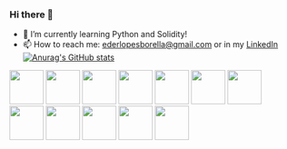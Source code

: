 ### Hi there 👋

- 🌱 I’m currently learning Python and Solidity!
- 📫 How to reach me: ederlopesborella@gmail.com or in my <a href="https://www.linkedin.com/in/eder-borella">LinkedIn</a>
[![Anurag's GitHub stats](https://github-readme-stats.vercel.app/api?username=EderBorella)](https://github.com/anuraghazra/github-readme-stats)

<img src="https://user-images.githubusercontent.com/94374354/202450147-cfd51e19-6d1b-49df-b834-890d17945197.png" width="60" height="60" />
<img src="https://user-images.githubusercontent.com/94374354/202450261-41f7c6c3-01e5-477a-9bec-5fadcf2508a7.png" width="60" height="60" />
<img src="https://user-images.githubusercontent.com/94374354/202450364-1cba09ea-7dd3-41f6-adc1-02384724e656.png" width="60" height="60" />
<img src="https://user-images.githubusercontent.com/94374354/202450432-9721384d-7ffa-4c5a-8976-7cd765d85a00.png" width="60" height="60" />
<img src="https://user-images.githubusercontent.com/94374354/202450767-3c99cd10-a690-4cc2-912d-94caffe7c964.png" width="60" height="60" />
<img src="https://user-images.githubusercontent.com/94374354/202450842-16ee6af7-de9a-44cd-bb4f-5685edf8c2bc.png" width="60" height="60" />
<img src="https://user-images.githubusercontent.com/94374354/202451005-89819ece-f4c2-4523-b3c5-e724464ad633.png" width="60" height="60" />
<img src="https://user-images.githubusercontent.com/94374354/202451105-33157685-5e55-45d1-8d7b-34e2d689c5f9.png" width="60" height="60" />
<img src="https://user-images.githubusercontent.com/94374354/202451520-1c1a5b4e-c055-4153-a0f0-1f4845a589f7.png" width="60" height="60" />
<img src="https://user-images.githubusercontent.com/94374354/202452507-2e90666e-ab12-45a9-943a-0472b98a18a0.png" width="60" height="60" />
<img src="https://user-images.githubusercontent.com/94374354/202452828-24f091ec-6980-4dff-8a8c-7ea1e63ce9b4.png" width="60" height="60" />
<img src="https://user-images.githubusercontent.com/94374354/202453149-e01cd290-b044-482e-b470-73ea8ae180ab.png" width="60" height="60" />

<!--

- 🔭 I’m currently working on ...
- 🌱 I’m currently learning ...
- 👯 I’m looking to collaborate on ...
- 🤔 I’m looking for help with ...
- 💬 Ask me about ...
- 📫 How to reach me: ...
- 😄 Pronouns: ...
- ⚡ Fun fact: ...
-->

